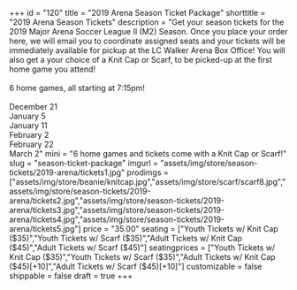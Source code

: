 +++
id = "120"
title = "2019 Arena Season Ticket Package"
shorttitle = "2019 Arena Season Tickets"
description = "Get your season tickets for the 2019 Major Arena Soccer League II (M2) Season. Once you place your order here, we will email you to coordinate assigned seats and your tickets will be immediately available for pickup at the LC Walker Arena Box Office! You will also get a your choice of a Knit Cap or Scarf, to be picked-up at the first home game you attend!<br><br>6 home games, all starting at 7:15pm!<br><br>December 21<br>January 5<br>January 11<br>February 2<br>February 22<br>March 2"
mini = "6 home games and tickets come with a Knit Cap or Scarf!"
slug = "season-ticket-package"
imgurl = "assets/img/store/season-tickets/2019-arena/tickets1.jpg"
prodimgs = ["assets/img/store/beanie/knitcap.jpg","assets/img/store/scarf/scarf8.jpg","assets/img/store/season-tickets/2019-arena/tickets2.jpg","assets/img/store/season-tickets/2019-arena/tickets3.jpg","assets/img/store/season-tickets/2019-arena/tickets4.jpg","assets/img/store/season-tickets/2019-arena/tickets5.jpg"]
price = "35.00"
seating = ["Youth Tickets w/ Knit Cap ($35)","Youth Tickets w/ Scarf ($35)","Adult Tickets w/ Knit Cap ($45)","Adult Tickets w/ Scarf ($45)"]
seatingprices = ["Youth Tickets w/ Knit Cap ($35)","Youth Tickets w/ Scarf ($35)","Adult Tickets w/ Knit Cap ($45)[+10]","Adult Tickets w/ Scarf ($45)[+10]"]
customizable = false
shippable = false
draft = true
+++
